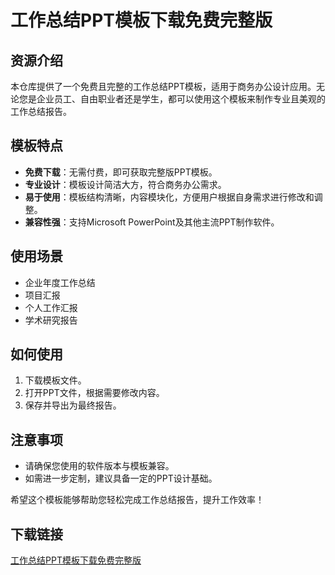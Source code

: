 # 工作总结PPT模板下载免费完整版

## 资源介绍

本仓库提供了一个免费且完整的工作总结PPT模板，适用于商务办公设计应用。无论您是企业员工、自由职业者还是学生，都可以使用这个模板来制作专业且美观的工作总结报告。

## 模板特点

- **免费下载**：无需付费，即可获取完整版PPT模板。
- **专业设计**：模板设计简洁大方，符合商务办公需求。
- **易于使用**：模板结构清晰，内容模块化，方便用户根据自身需求进行修改和调整。
- **兼容性强**：支持Microsoft PowerPoint及其他主流PPT制作软件。

## 使用场景

- 企业年度工作总结
- 项目汇报
- 个人工作汇报
- 学术研究报告

## 如何使用

1. 下载模板文件。
2. 打开PPT文件，根据需要修改内容。
3. 保存并导出为最终报告。

## 注意事项

- 请确保您使用的软件版本与模板兼容。
- 如需进一步定制，建议具备一定的PPT设计基础。

希望这个模板能够帮助您轻松完成工作总结报告，提升工作效率！

## 下载链接

[工作总结PPT模板下载免费完整版](https://pan.quark.cn/s/127f95254c8a)